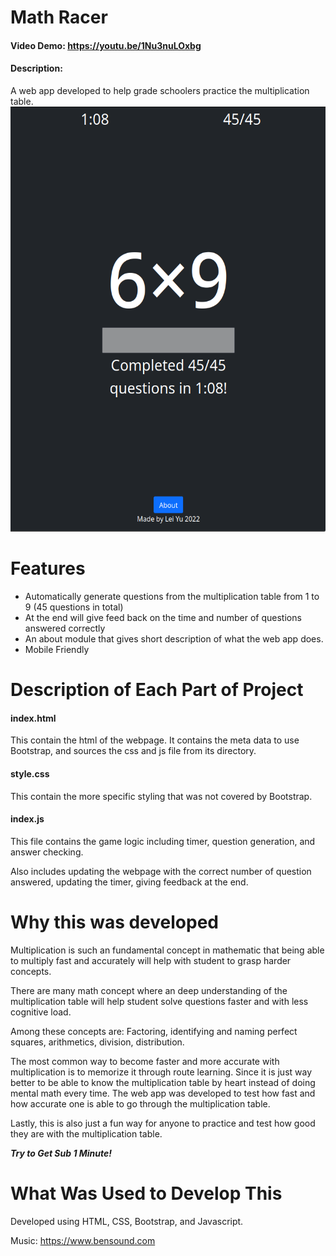 # Math Racer
#### Video Demo: https://youtu.be/1Nu3nuLOxbg
#### Description: 

A web app developed to help grade schoolers practice the multiplication table.
<img src="screen.png" height="680">

# Features
- Automatically generate questions from the multiplication table from 1 to 9 (45 questions in total)
- At the end will give feed back on the time and number of questions answered correctly
- An about module that gives short description of what the web app does.
- Mobile Friendly

# Description of Each Part of Project

#### index.html
This contain the html of the webpage. It contains the meta data to use Bootstrap, and sources the css and js file from its directory.

#### style.css
This contain the more specific styling that was not covered by Bootstrap. 

#### index.js
This file contains the game logic including timer, question generation, and answer checking.

Also includes updating the webpage with the correct number of question answered, updating the timer, giving feedback at the end.

# Why this was developed

Multiplication is such an fundamental concept in mathematic that being able to multiply fast and accurately will help with student to grasp harder concepts.

There are many math concept where an deep understanding of the multiplication table will help student solve questions faster and with less cognitive load.

Among these concepts are: Factoring, identifying and naming perfect squares, arithmetics, division, distribution.

The most common way to become faster and more accurate with multiplication is to memorize it through route learning. Since it is just way better to be able to know the multiplication table by heart instead of doing mental math every time. The web app was developed to test how fast and how accurate one is able to go through the multiplication table.

Lastly, this is also just a fun way for anyone to practice and test how good they are with the multiplication table.

***Try to Get Sub 1 Minute!***

# What Was Used to Develop This
Developed using HTML, CSS, Bootstrap, and Javascript.

Music: https://www.bensound.com
